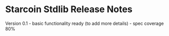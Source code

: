 # Starcoin Stdlib Release Notes

Version 0.1
    - basic functionality ready (to add more details)
    - spec coverage 80%

